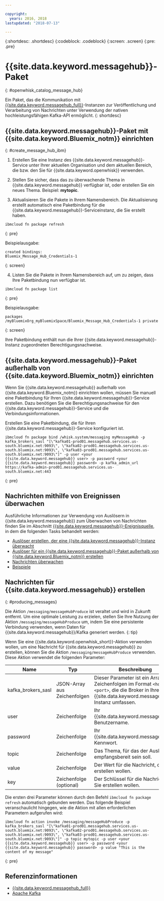 ```yaml
---

copyright:
  years: 2016, 2018
lastupdated: "2018-07-13"

---
```


{:shortdesc: .shortdesc}
{:codeblock: .codeblock}
{:screen: .screen}
{:pre: .pre}

# {{site.data.keyword.messagehub}}-Paket

{: #openwhisk_catalog_message_hub}

Ein Paket, das die Kommunikation mit [{{site.data.keyword.messagehub_full}}](https://developer.ibm.com/messaging/message-hub)-Instanzen zur Veröffentlichung und Verarbeitung von Nachrichten unter Verwendung der nativen hochleistungsfähigen Kafka-API ermöglicht.
{: shortdesc}

## {{site.data.keyword.messagehub}}-Paket mit {{site.data.keyword.Bluemix_notm}} einrichten
{: #create_message_hub_ibm}

1. Erstellen Sie eine Instanz des {{site.data.keyword.messagehub}}-Service unter Ihrer aktuellen Organisation und dem aktuellen Bereich, die bzw. den Sie für {{site.data.keyword.openwhisk}} verwenden.

2. Stellen Sie sicher, dass das zu überwachende Thema in {{site.data.keyword.messagehub}} verfügbar ist, oder erstellen Sie ein neues Thema. Beispiel: **mytopic**.

3. Aktualisieren Sie die Pakete in Ihrem Namensbereich. Die Aktualisierung erstellt automatisch eine Paketbindung für die {{site.data.keyword.messagehub}}-Serviceinstanz, die Sie erstellt haben.
  ```
  ibmcloud fn package refresh
  ```
  {: pre}

  Beispielausgabe:
  ```
  created bindings:
  Bluemix_Message_Hub_Credentials-1
  ```
  {: screen}

4. Listen Sie die Pakete in Ihrem Namensbereich auf, um zu zeigen, dass Ihre Paketbindung nun verfügbar ist.
  ```
  ibmcloud fn package list
  ```
  {: pre}

  Beispielausgabe:
  ```
  packages
  /myBluemixOrg_myBluemixSpace/Bluemix_Message_Hub_Credentials-1 private
  ```
  {: screen}

  Ihre Paketbindung enthält nun die Ihrer {{site.data.keyword.messagehub}}-Instanz zugeordneten Berechtigungsnachweise.

## {{site.data.keyword.messagehub}}-Paket außerhalb von {{site.data.keyword.Bluemix_notm}} einrichten

Wenn Sie {{site.data.keyword.messagehub}} außerhalb von {{site.data.keyword.Bluemix_notm}} einrichten wollen, müssen Sie manuell eine Paketbindung für Ihren {{site.data.keyword.messagehub}}-Service erstellen. Dazu benötigen Sie die Berechtigungsnachweise für den {{site.data.keyword.messagehub}}-Service und die Verbindungsinformationen.

Erstellen Sie eine Paketbindung, die für Ihren {{site.data.keyword.messagehub}}-Service konfiguriert ist.
```
ibmcloud fn package bind /whisk.system/messaging myMessageHub -p kafka_brokers_sasl "[\"kafka01-prod01.messagehub.services.us-south.bluemix.net:9093\", \"kafka02-prod01.messagehub.services.us-south.bluemix.net:9093\", \"kafka03-prod01.messagehub.services.us-south.bluemix.net:9093\"]" -p user <your {{site.data.keyword.messagehub}} user> -p password <your {{site.data.keyword.messagehub}} password> -p kafka_admin_url https://kafka-admin-prod01.messagehub.services.us-south.bluemix.net:443
```
{: pre}

## Nachrichten mithilfe von Ereignissen überwachen

Ausführliche Informationen zur Verwendung von Auslösern in {{site.data.keyword.messagehub}} zum Überwachen von Nachrichten finden Sie im Abschnitt [{{site.data.keyword.messagehub}}-Ereignisquelle](./openwhisk_messagehub.html), in dem die folgenden Tasks behandelt werden:
* [Auslöser erstellen, der eine {{site.data.keyword.messagehub}}-Instanz überwacht](./openwhisk_messagehub.html#create_message_hub_trigger)
* [Auslöser für ein {{site.data.keyword.messagehub}}-Paket außerhalb von {{site.data.keyword.Bluemix_notm}} erstellen](./openwhisk_messagehub.html#create_message_hub_trigger_outside)
* [Nachrichten überwachen](./openwhisk_messagehub.html#message_hub_listen)
* [Beispiele](./openwhisk_messagehub.html#examples)

## Nachrichten für {{site.data.keyword.messagehub}} erstellen
{: #producing_messages}

Die Aktion `/messaging/messageHubProduce` ist veraltet und wird in Zukunft entfernt. Um eine optimale Leistung zu erzielen, stellen Sie Ihre Nutzung der Aktion `/messaging/messageHubProduce` um, indem Sie eine persistente Verbindung verwenden, wenn Daten für {{site.data.keyword.messagehub}}/Kafka generiert werden.
{: tip}

Wenn Sie eine {{site.data.keyword.openwhisk_short}}-Aktion verwenden wollen, um eine Nachricht für {{site.data.keyword.messagehub}} zu erstellen, können Sie die Aktion `/messaging/messageHubProduce` verwenden. Diese Aktion verwendet die folgenden Parameter:

|Name|Typ|Beschreibung|
|---|---|---|
|kafka_brokers_sasl|JSON-Array aus Zeichenfolgen|Dieser Parameter ist ein Array aus Zeichenfolgen im Format `<host>:<port>`, die die Broker in Ihrer {{site.data.keyword.messagehub}}-Instanz umfassen.|
|user|Zeichenfolge|Ihr {{site.data.keyword.messagehub}}-Benutzername.|
|password|Zeichenfolge|Ihr {{site.data.keyword.messagehub}}-Kennwort.|
|topic|Zeichenfolge|Das Thema, für das der Auslöser empfangsbereit sein soll.|
|value|Zeichenfolge|Der Wert für die Nachricht, die Sie erstellen wollen.|
|key|Zeichenfolge (optional)|Der Schlüssel für die Nachricht, die Sie erstellen wollen.|

Die ersten drei Parameter können durch den Befehl `ibmcloud fn package refresh` automatisch gebunden werden. Das folgende Beispiel veranschaulicht hingegen, wie die Aktion mit allen erforderlichen Parametern aufgerufen wird:
```
ibmcloud fn action invoke /messaging/messageHubProduce -p kafka_brokers_sasl "[\"kafka01-prod01.messagehub.services.us-south.bluemix.net:9093\", \"kafka02-prod01.messagehub.services.us-south.bluemix.net:9093\", \"kafka03-prod01.messagehub.services.us-south.bluemix.net:9093\"]" -p topic mytopic -p user <your {{site.data.keyword.messagehub}} user> -p password <your {{site.data.keyword.messagehub}} password> -p value "This is the content of my message"
```
{: pre}

## Referenzinformationen
- [{{site.data.keyword.messagehub_full}}](https://developer.ibm.com/messaging/message-hub/)
- [Apache Kafka](https://kafka.apache.org/)
